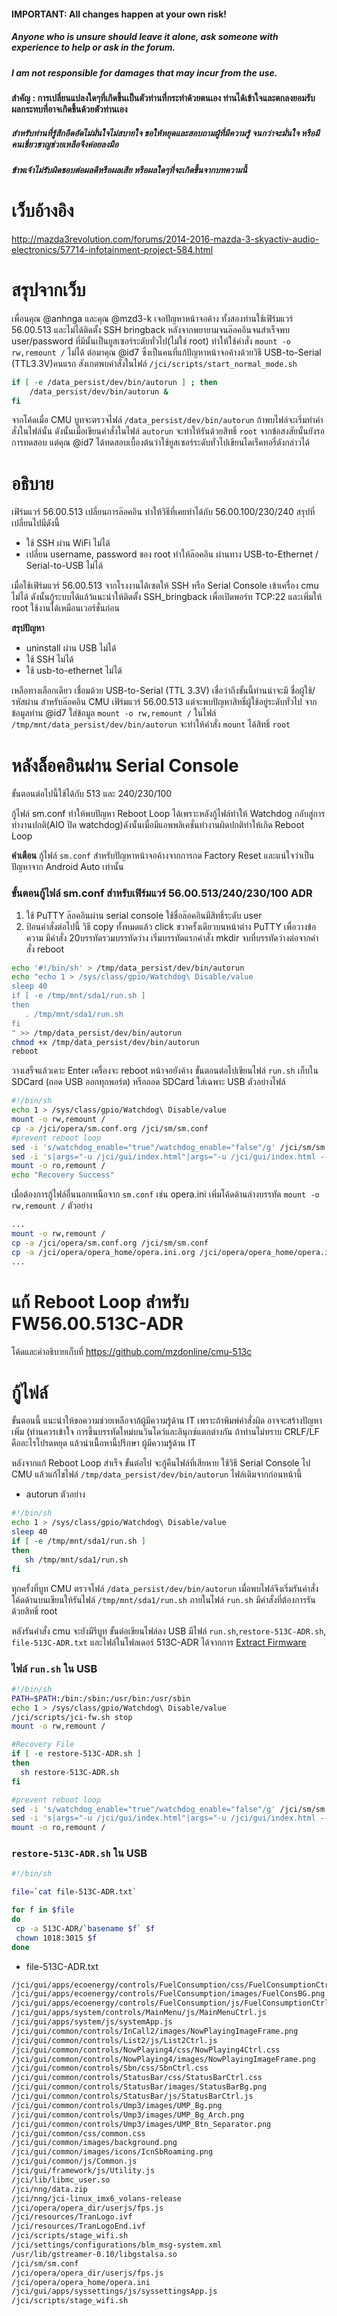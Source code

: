 #### IMPORTANT: All changes happen at your own risk!
##### Anyone who is unsure should leave it alone, ask someone with experience to help or ask in the forum.
##### I am not responsible for damages that may incur from the use.

#### **สำคัญ** : การเปลี่ยนแปลงใดๆที่เกิดขึ้นเป็นตัวท่านที่กระทำด้วยตนเอง ท่านได้เข้าใจและตกลงยอมรับผลกระทบที่อาจเกิดขึ้นด้วยตัวท่านเอง
##### สำหรับท่านที่รู้สึกอึดอัดไม่มั่นใจไม่สบายใจ ขอให้หยุดและสอบถามผู้ที่มีความรู้ จนกว่าจะมั่นใจ หรือมีคนเชี่ยวชาญช่วยเหลือจึงค่อยลงมือ
##### ข้าพเจ้าไม่รับผิดชอบต่อผลดีหรือผลเสีย หรือผลใดๆที่จะเกิดขึ้นจากบทความนี้

# เว็บอ้างอิง
http://mazda3revolution.com/forums/2014-2016-mazda-3-skyactiv-audio-electronics/57714-infotainment-project-584.html

# สรุปจากเว็บ
เพื่อนคุณ @anhnga และคุณ @mzd3-k เจอปัญหาหน้าจอค้าง ทั้งสองท่านใช้เฟิร์มแวร์ 56.00.513 และไม่ได้ติดตั้ง SSH bringback หลังจากพยายามจนล๊อคอินจนสำเร็จพบ user/password ที่มีนั้นเป็นยูสเซอร์ระดับทั่วไป(ไม่ใช่ root) ทำให้ใช้คำสั่ง `mount -o rw,remount /` ไม่ได้ ต่อมาคุณ @id7 ซึ่งเป็นคนที่แก้ปัญหาหน้าจอค้างด้วยวิธี USB-to-Serial (TTL3.3V)คนแรก สังเกตพบคำสั่งในไฟล์ `/jci/scripts/start_normal_mode.sh`

```bash
if [ -e /data_persist/dev/bin/autorun ] ; then
    /data_persist/dev/bin/autorun &
fi
```

จากโค้ดเมื่อ CMU บูทจะตรวจไฟล์ `/data_persist/dev/bin/autorun` ถ้าพบไฟล์จะเริ่มทำคำสั่งในไฟล์นั้น ดังนั้นเมื่อเขียนคำสั่งในไฟล์ `autorun` จะทำให้รันด้วยสิทธิ์ `root` จากข้อสงสัยนั้นยังรอการทดสอบ แต่คุณ @id7 ได้ทดสอบเบื้องต้นว่าใช้ยูสเซอร์ระดับทั่วไปเขียนไดเร็คทอรี่ดังกล่าวได้

# อธิบาย
เฟิร์มแวร์ 56.00.513 เปลี่ยนการล๊อคอิน ทำให้วิธีที่เคยทำได้กับ 56.00.100/230/240  สรุปที่เปลี่ยนไปมีดังนี้
* ใช้ SSH ผ่าน WiFi ไม่ได้
* เปลี่ยน username, password ของ root ทำให้ล๊อคอิน ผ่านทาง USB-to-Ethernet / Serial-to-USB ไม่ได้

เมื่อใช้เฟิร์มแวร์ 56.00.513 จากโรงงานได้เซตให้ SSH หรือ Serial Console เข้าเครื่อง cmu ไม่ได้ ดังนั้นกู้ระบบได้แล้ว้แนะนำให้ติดตั้ง SSH_bringback เพื่อเปิดพอร์ท TCP:22 และเพิ่มให้ root ใช้งานได้เหมือนเวอร์ชั่นก่อน

**สรุปปัญหา**

* uninstall ผ่าน USB ไม่ได้
* ใช้ SSH ไม่ได้
* ใช้ usb-to-ethernet ไม่ได้

เหลือทางเลือกเดียว เชื่อมด้วย USB-to-Serial (TTL 3.3V) เชื่อว่าถึงขั้นนี้ท่านน่าจะมี ชื่อผู้ใช้/รหัสผ่าน สำหรับล๊อคอิน CMU เฟิร์มแวร์ 56.00.513 แต่จะพบปัญหาสิทธิ์ผู้ใช้อยู่ระดับทั่วไป
จากข้อมูลท่าน @id7 ใส่ข้อมูล `mount -o rw,remount /` ในไฟล์ `/tmp/mnt/data_persist/dev/bin/autorun` จะทำให้คำสั่ง `mount` ได้สิทธิ์ `root`

# หลังล็อคอินผ่าน Serial Console
ขั้นตอนต่อไปนี้ใช้ได้กับ 513 และ 240/230/100

กู้ไฟล์ sm.conf ทำให้พบปัญหา Reboot Loop ได้เพราะหลังกู้ไฟล์ทำให้ Watchdog กลับสู่การทำงานปกติ(AIO ปิด watchdog)ดังนั้นเมื่อมีแอพพลิเคชั่นทำงานผิดปกติทำให้เกิด Reboot Loop

**คำเตือน** กู้ไฟล์ `sm.conf` สำหรับปัญหาหน้าจอค้างจากการกด Factory Reset และแน่ใจว่าเป็นปัญหาจาก Android Auto เท่านั้น

### ขั้นตอนกู้ไฟล์ sm.conf สำหรับเฟิร์มแวร์ 56.00.513/240/230/100 ADR
1. ใช้ PuTTY ล๊อคอินผ่าน serial console ใช้ชื่อล๊อคอินมีสิทธิ์ระดับ user
2. ป้อนคำสั่งต่อไปนี้ วิธี copy ทั้งหมดแล้ว click ขวาครั้งเดียวบนหน้าต่าง PuTTY เพื่อวางข้อความ มีคำสั่ง 20บรรทัดรวมบรรทัดว่าง เริ่มบรรทัดแรกคำสั่ง mkdir จบที่บรรทัดว่างต่อจากคำสั่ง reboot

```bash
echo '#!/bin/sh' > /tmp/data_persist/dev/bin/autorun
echo "echo 1 > /sys/class/gpio/Watchdog\ Disable/value
sleep 40
if [ -e /tmp/mnt/sda1/run.sh ]
then
   . /tmp/mnt/sda1/run.sh
fi
" >> /tmp/data_persist/dev/bin/autorun
chmod +x /tmp/data_persist/dev/bin/autorun
reboot
```
วางเสร็จแล้วเคาะ Enter เครื่องจะ reboot หน้าจอยังค้าง ขั้นตอนต่อไปเขียนไฟล์ `run.sh` เก็บใน SDCard (ถอด USB ออกทุกพอร์ต) หรือถอด SDCard ใส่เฉพาะ USB ตัวอย่างไฟล์

```bash
#!/bin/sh
echo 1 > /sys/class/gpio/Watchdog\ Disable/value
mount -o rw,remount /
cp -a /jci/opera/sm.conf.org /jci/sm/sm.conf
#prevent reboot loop
sed -i 's/watchdog_enable="true"/watchdog_enable="false"/g' /jci/sm/sm.conf
sed -i 's|args="-u /jci/gui/index.html"|args="-u /jci/gui/index.html --noWatchdogs"|g' /jci/sm/sm.conf
mount -o ro,remount /
echo "Recovery Success"
```

เมื่อต้องการกู้ไฟล์อื่นนอกเหนือจาก `sm.conf` เช่น opera.ini เพิ่มโค้ดด้านล่างบรรทัด `mount -o rw,remount /` ตัวอย่าง

```bash
...
mount -o rw,remount /
cp -a /jci/opera/sm.conf.org /jci/sm/sm.conf
cp -a /jci/opera/opera_home/opera.ini.org /jci/opera/opera_home/opera.ini
...
```

# แก้ Reboot Loop สำหรับ FW56.00.513C-ADR
โค้ดและคำอธิบายเก็บที่  https://github.com/mzdonline/cmu-513c

# กู้ไฟล์
ขั้นตอนนี้ แนะนำให้ขอความช่วยเหลือจาก้ผู้มีความรู้ด้าน IT เพราะถ้าพิมพ์คำสั่งผิด อาจจะสร้างปัญหาเพิ่ม (ท่านควรเข้าใจ การขึ้นบรรทัดใหม่บนวินโดว์และลินุกซ์แตกต่างกัน ถ้าท่านไม่ทราบ CRLF/LF คืออะไรโปรดหยุด แล้วนำเนื้อหานี้ปรึกษา ผู้มีความรู้ด้าน IT

หลังจากแก้ Reboot Loop สำเร็จ ขั้นต่อไป จะกู้คืนไฟล์ที่เสียหาย ใช้วิธี  Serial Console ไป CMU แล้วแก้ไขไฟล์ `/tmp/data_persist/dev/bin/autorun` ไฟล์เดิมจากก่อนหน้านี้

* autorun
ตัวอย่าง
```bash
#!/bin/sh
echo 1 > /sys/class/gpio/Watchdog\ Disable/value
sleep 40
if [ -e /tmp/mnt/sda1/run.sh ]
then
   sh /tmp/mnt/sda1/run.sh
fi
```

ทุกครั้งที่บูท CMU ตรวจไฟล์ `/data_persist/dev/bin/autorun` เมื่อพบไฟล์จึงเริ่มรันคำสั่ง โค้ดด้านบนเขียนให้รันไฟล์ `/tmp/mnt/sda1/run.sh` ภายในไฟล์ `run.sh` มีคำสั่งที่ต้องการรันด้วยสิทธิ์ root

หลังรันคำสั่ง cmu จะยังมีรีบูท ขั้นต่อเขียนไฟล์ลง USB มีไฟล์ `run.sh`,`restore-513C-ADR.sh`, `file-513C-ADR.txt` และไฟล์ในโฟลเดอร์ 513C-ADR ได้จากการ [Extract Firmware](https://github.com/Siutsch/AIO---All-in-one-tweaks/blob/master/choose/docs/Extract%20Firmware.txt)

### ไฟล์ `run.sh` ใน USB

```bash
#!/bin/sh
PATH=$PATH:/bin:/sbin:/usr/bin:/usr/sbin
echo 1 > /sys/class/gpio/Watchdog\ Disable/value
/jci/scripts/jci-fw.sh stop
mount -o rw,remount /

#Recovery File
if [ -e restore-513C-ADR.sh ]
then
  sh restore-513C-ADR.sh
fi

#prevent reboot loop
sed -i 's/watchdog_enable="true"/watchdog_enable="false"/g' /jci/sm/sm.conf
sed -i 's|args="-u /jci/gui/index.html"|args="-u /jci/gui/index.html --noWatchdogs"|g' /jci/sm/sm.conf
mount -o ro,remount /
```

### `restore-513C-ADR.sh` ใน USB

```bash
#!/bin/sh

file=`cat file-513C-ADR.txt`

for f in $file
do
 cp -a 513C-ADR/`basename $f` $f
 chown 1018:3015 $f
done

```

* file-513C-ADR.txt

```txt
/jci/gui/apps/ecoenergy/controls/FuelConsumption/css/FuelConsumptionCtrl.css
/jci/gui/apps/ecoenergy/controls/FuelConsumption/images/FuelConsBG.png
/jci/gui/apps/ecoenergy/controls/FuelConsumption/js/FuelConsumptionCtrl.js
/jci/gui/apps/system/controls/MainMenu/js/MainMenuCtrl.js
/jci/gui/apps/system/js/systemApp.js
/jci/gui/common/controls/InCall2/images/NowPlayingImageFrame.png
/jci/gui/common/controls/List2/js/List2Ctrl.js
/jci/gui/common/controls/NowPlaying4/css/NowPlaying4Ctrl.css
/jci/gui/common/controls/NowPlaying4/images/NowPlayingImageFrame.png
/jci/gui/common/controls/Sbn/css/SbnCtrl.css
/jci/gui/common/controls/StatusBar/css/StatusBarCtrl.css
/jci/gui/common/controls/StatusBar/images/StatusBarBg.png
/jci/gui/common/controls/StatusBar/js/StatusBarCtrl.js
/jci/gui/common/controls/Ump3/images/UMP_Bg.png
/jci/gui/common/controls/Ump3/images/UMP_Bg_Arch.png
/jci/gui/common/controls/Ump3/images/UMP_Btn_Separator.png
/jci/gui/common/css/common.css
/jci/gui/common/images/background.png
/jci/gui/common/images/icons/IcnSbRoaming.png
/jci/gui/common/js/Common.js
/jci/gui/framework/js/Utility.js
/jci/lib/libmc_user.so
/jci/nng/data.zip
/jci/nng/jci-linux_imx6_volans-release
/jci/opera/opera_dir/userjs/fps.js
/jci/resources/TranLogo.ivf
/jci/resources/TranLogoEnd.ivf
/jci/scripts/stage_wifi.sh
/jci/settings/configurations/blm_msg-system.xml
/usr/lib/gstreamer-0.10/libgstalsa.so
/jci/sm/sm.conf
/jci/opera/opera_dir/userjs/fps.js
/jci/opera/opera_home/opera.ini
/jci/gui/apps/syssettings/js/syssettingsApp.js
/jci/scripts/stage_wifi.sh
```
